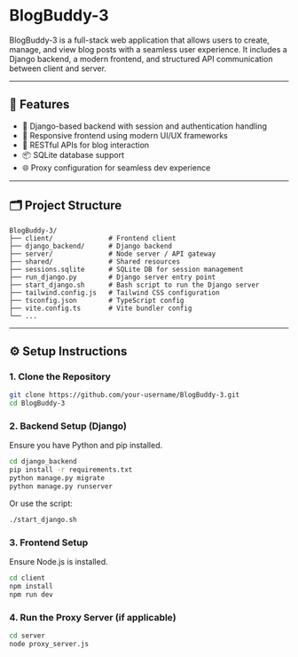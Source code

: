 # BlogBuddy-3

BlogBuddy-3 is a full-stack web application that allows users to create, manage, and view blog posts with a seamless user experience. It includes a Django backend, a modern frontend, and structured API communication between client and server.

---

## 🚀 Features

- 🧠 Django-based backend with session and authentication handling  
- 🎨 Responsive frontend using modern UI/UX frameworks  
- 🔗 RESTful APIs for blog interaction  
- 📦 SQLite database support  
- 🌐 Proxy configuration for seamless dev experience  

---

## 🗂 Project Structure

```
BlogBuddy-3/
├── client/              # Frontend client
├── django_backend/      # Django backend
├── server/              # Node server / API gateway
├── shared/              # Shared resources
├── sessions.sqlite      # SQLite DB for session management
├── run_django.py        # Django server entry point
├── start_django.sh      # Bash script to run the Django server
├── tailwind.config.js   # Tailwind CSS configuration
├── tsconfig.json        # TypeScript config
├── vite.config.ts       # Vite bundler config
└── ...
```

---

## ⚙️ Setup Instructions

### 1. Clone the Repository
```bash
git clone https://github.com/your-username/BlogBuddy-3.git
cd BlogBuddy-3
```

### 2. Backend Setup (Django)

Ensure you have Python and pip installed.

```bash
cd django_backend
pip install -r requirements.txt
python manage.py migrate
python manage.py runserver
```

Or use the script:
```bash
./start_django.sh
```

### 3. Frontend Setup

Ensure Node.js is installed.

```bash
cd client
npm install
npm run dev
```

### 4. Run the Proxy Server (if applicable)

```bash
cd server
node proxy_server.js
```
